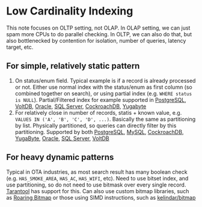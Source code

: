 # Low Cardinality Indexing

This note focuses on OLTP setting, not OLAP. In OLAP setting, we can just spam more CPUs to do parallel checking. In OLTP, we can also do that, but also bottlenecked by contention for isolation, number of queries, latency target, etc.

## For simple, relatively static pattern

1. On status/enum field. Typical example is if a record is already processed or not. Either use normal index with the status/enum as first column (so combined together on search), or using partial index (e.g. `WHERE status is NULL`). Partial/Filtered index for example supported in [PostgreSQL](https://www.postgresql.org/docs/current/sql-createindex.html), [VoltDB](https://docs.voltdb.com/UsingVoltDB/ddlref_createindex.php), [Oracle](https://docs.oracle.com/cd/B19306_01/server.102/b14200/statements_5010.htm), [SQL Server](https://docs.microsoft.com/en-us/sql/t-sql/statements/create-index-transact-sql), [CockroachDB](https://www.cockroachlabs.com/docs/stable/partial-indexes.html), [Yugabyte](https://docs.yugabyte.com/latest/explore/indexes-constraints/indexes-1/)
2. For relatively close in number of records, statis + known value, e.g. `VALUES IN ('A', 'B', 'C', 'D', ...)`. Basically the same as partitioning by list. Physically partitioned, so queries can directly filter by this partitioning. Supported by both [PostgreSQL](https://www.postgresql.org/docs/current/ddl-partitioning.html), [MySQL](https://dev.mysql.com/doc/refman/8.0/en/partitioning-list.html), [CockroachDB](https://www.cockroachlabs.com/docs/stable/partitioning.html), [YugaByte](https://docs.yugabyte.com/latest/explore/ysql-language-features/partitions/), [Oracle](https://docs.oracle.com/database/121/VLDBG/GUID-8928C3B0-2F83-4213-B765-EFBBF0372F64.htm), [SQL Server](https://docs.microsoft.com/en-us/sql/relational-databases/partitions/partitioned-tables-and-indexes?), [VoltDB](https://docs.voltdb.com/UsingVoltDB/ddlref_createtable.php)

## For heavy dynamic patterns

Typical in OTA industries, as most search result has many boolean check (e.g. `HAS_SMOKE_AREA`, `HAS_AC`, `HAS_WIFI`, etc). Need to use bitset index, and use partitioning, so do not need to use bitmask over every single record. [Tarantool](https://www.tarantool.io/en/doc/latest/book/box/indexes/) has support for this. Can also use custom bitmap libraries, such as [Roaring Bitmap](https://github.com/RoaringBitmap/) or those using SIMD instructions, such as [kelindar/bitmap](https://github.com/kelindar/bitmap)

